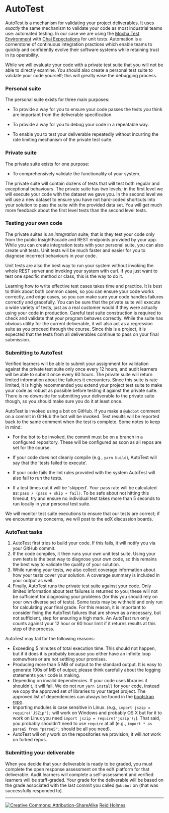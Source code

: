 # AutoTest

AutoTest is a mechanism for validating your project deliverables. It uses _exactly_ the same mechanism to validate your code as most industrial teams use: automated testing. In our case we are using the [Mocha Test Environment](https://mochajs.org/) with [Chai Expectations](http://chaijs.com/api/bdd/) for unit tests. Automation is a cornerstone of continuous integration practices which enable teams to quickly and confidently evolve their software systems while retaining trust in its operability.

While we will evaluate your code with a private test suite that you will not be able to directly examine. You should also create a personal test suite to validate your code yourself; this will greatly ease the debugging process.

### Personal suite

The personal suite exists for three main purposes: 

* To provide a way for you to ensure your code passes the tests _you_ think are important from the deliverable specification.

* To provide a way for you to debug your code in a repeatable way.

* To enable you to test your deliverable repeatedly without incurring the rate limiting mechanism of the private test suite.

### Private suite

The private suite exists for one purpose:

* To comprehensively validate the functionality of your system. 

The private suite will contain dozens of tests that will test both regular and exceptional behaviours. The private suite has two levels; in the first level we will execute your code with the dataset we gave you. In the second level we will use a new dataset to ensure you have not hard-coded shortcuts into your solution to pass the suite with the provided data set. You will get much more feedback about the first level tests than the second level tests.

### Testing your own code

The private suites is an *integration* suite; that is they test your code only from the public InsightFacade and REST endpoints provided by your app. While you can create integration tests with your personal suite, you can also create unit tests. Unit tests will be much faster and easier for you to diagnose incorrect behaviours in your code. 

Unit tests are also the best way to run your system without invoking the whole REST server and invoking your system with curl. If you just want to test one specific method or class, this is the way to do it.

Learning how to write effective test cases takes time and practice. It is best to think about both common cases, so you can ensure your code works correctly, and edge cases, so you can make sure your code handles failures correctly and gracefully. You can be sure that the private suite will execute a wide variety of tests, just as a real customer would if they were actually using your code in production. Careful test suite construction is required to check and validate that your program behaves correctly. While the suite has obvious utility for the current deliverable, it will also act as a regression suite as you proceed through the course. Since this is a project, it is expected that the tests from all deliverables continue to pass on your final submission.

### Submitting to AutoTest

Verified learners will be able to submit your assignment for validation against the private test suite only once every 12 hours, and audit learners will be able to submit once every 60 hours. The private suite will return limited information about the failures it encounters. Since this suite is rate limited, it is highly recommended you extend your project test suite to make your code as robust as possible before testing it against the private suite. There is no downside for submitting your deliverable to the private suite though, so you should make sure you do it at least once.

AutoTest is invoked using a bot on GitHub. If you make a ```@ubcbot``` comment on a commit in GitHub the bot will be invoked. Test results will be reported back to the same comment when the test is complete. Some notes to keep in mind:

* For the bot to be invoked, the commit must be on a branch in a configured repository. These will be configured as soon as all repos are set for the course.

* If your code does not cleanly compile (e.g., ```yarn build```), AutoTest will say that the 'tests failed to execute'.

* If your code fails the lint rules provided with the system AutoTest will also fail to run the tests.

* If a test times out it will be 'skipped'. Your pass rate will be calculated as: ```pass / (pass + skip + fail)```. To be safe about not hitting this timeout, try and ensure no individual test takes more than 5 seconds to run locally in your personal test suite.

We will monitor test suite executions to ensure that our tests are correct; if we encounter any concerns, we will post to the edX discussion boards.

### AutoTest tasks

1. AutoTest first tries to build your code. If this fails, it will notify you via your GitHub commit.
1. If the code compiles, it then runs your own unit test suite. <!-- For any test that fails, AutoTest will return the standard output from your tests. This is extremely helpful to diagnose problems that work on your own development machine but not the AutoTest server.--> Using your own tests is the best way to diagnose your own code, so this remains the best way to validate the quality of your solution.
1. While running your tests, we also collect coverage information about how your tests cover your solution. A coverage summary is included in your output as well.
1. Finally, AutoTest runs the private test suite against your code. Only limited information about test failures is returned to you; these will not be sufficient for diagnosing your problems (for this you should rely on your own diverse set of tests). Some tests may be withheld and only run for calculating your final grade. For this reason, it is important to consider fixing the AutoTest failures that are shown as a necessary, but not sufficient, step for ensuring a high mark. An AutoTest run only counts against your 12 hour or 60 hour limit if it returns results at this step of the process.

AutoTest may fail for the following reasons:

* Exceeding 5 minutes of total execution time. This should not happen, but if it does it is probably because you either have an infinite loop somewhere or are not settling your promises.
* Producing more than 5 MB of output to the standard output. It is easy to generate 100s of MB of output; please think carefully about the logging statements your code is making.
* Depending on invalid dependencies. If your code uses libraries it shouldn't, it will fail. We do not run ```yarn install``` for your code, instead we copy the approved set of libraries to your target project. The approved list of dependencies can always be found in the [bootstrap repo](https://github.com/SECapstone/bootstrap_project/blob/master/package.json).
* Importing modules is case sensitive in Linux. (e.g., ```import jszip = require('JSZip');``` will work on Windows and probably OS X but for it to work on Linux you need ```import jszip = require('jszip');```). That said, you probably shouldn't need to use `require` at all (e.g., `import * as parse5 from "parse5";` should be all you need). 
* AutoTest will only work on the repositories we provision; it will _not_ work on forked repos.

### Submitting your deliverable

When you decide that your deliverable is ready to be graded, you must complete the open response assessment on the edX platform for that deliverable. Audit learners will complete a self-assessment and verified learners will be staff-graded. Your grade for the deliverable will be based on the grade associated with the last commit you called `@ubcbot` on (that was successfully responded to).

---
[![](../readings/figures/CCSA.png "Creative Commons: Attribution-ShareAlike")](https://creativecommons.org/licenses/by-sa/3.0/) [Reid Holmes](https://www.cs.ubc.ca/~rtholmes/)
